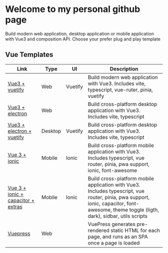 # Welcome to my personal github page

Build modern web application, desktop application or mobile application with Vue3 and composition API. Choose your prefer plug and play template

## Vue Templates

| Link  | Type | UI | Description|
|---|---|---|---|
| [Vue3 + vuetify](https://github.com/sdiricco/vue3-vuetify-boilerplate)|Web|Vuetify|Build modern web application with Vue3. Includes vite, typescript, vue-ruter, pinia, vuetify|
| [Vue3 + electron](https://github.com/sdiricco/vue3-electron-boilerplate)|Web||Build cross-platform desktop application with Vue3. Includes vite, typescript|
| [Vue3 + electron + vuetify](https://github.com/sdiricco/vue3-vuetify-electron-boilerplate)|Desktop|Vuetify|Build cross-platform desktop application with Vue3. Includes vite, typescript |
|[Vue 3 + ionic](https://github.com/sdiricco/vue3-ionic-boilerplate)|Mobile|Ionic|Build cross-platform mobile application with Vue3. Includes typescript, vue router, pinia, pwa support, ionic, font-awesome|
|[Vue 3 + ionic + capacitor + extras](https://github.com/sdiricco/vue3-ionic-capacitor-pro-1)|Mobile|Ionic|Build cross-platform mobile application with Vue3. Includes typescript, vue router, pinia, pwa support, ionic, capacitor, font-awesome, theme toggle (ligth, dark), sidbar, utils scripts|
|[Vuepress](https://github.com/sdiricco/vuepress-starter)|Web||VuePress generates pre-rendered static HTML for each page, and runs as an SPA once a page is loaded|
